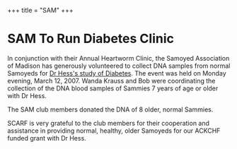 +++
title = "SAM"
+++


# SAM To Run Diabetes Clinic


In conjunction with their Annual Heartworm Clinic, the Samoyed Association of Madison has generously volunteered to collect DNA samples from normal Samoyeds for [Dr Hess's study of Diabetes](/research/current-research-studies/akcchf-grant-610). The event was held on Monday evening, March 12, 2007. Wanda Krauss and Bob were coordinating the collection of the DNA blood samples of Sammies 7 years of age or older with Dr Hess.

The SAM club members donated the DNA of 8 older, normal Sammies.

SCARF is very grateful to the club members for their cooperation and assistance in providing normal, healthy, older Samoyeds for our ACKCHF funded grant with Dr Hess.
